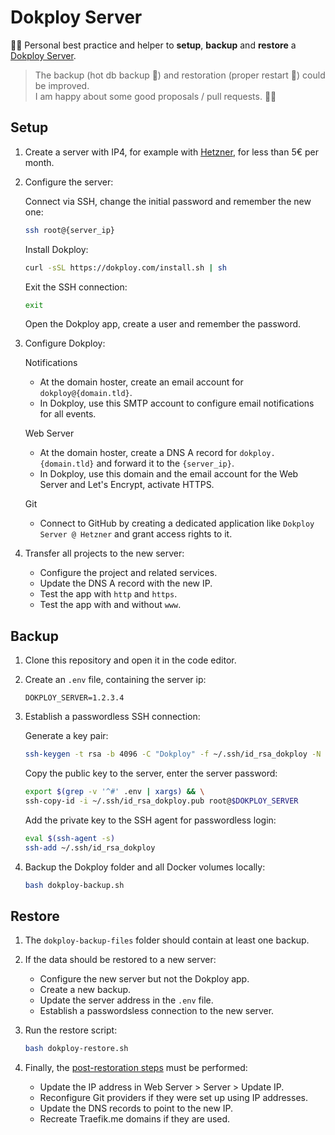 # Dokploy Server

👨‍💻 Personal best practice and helper to **setup**, **backup** and **restore** a [Dokploy Server](https://dokploy.com/).

> The backup (hot db backup 🫢) and restoration (proper restart 🤔) could be improved.<br />
> I am happy about some good proposals / pull requests. 🧑‍💻

## Setup

1. Create a server with IP4, for example with [Hetzner](https://console.hetzner.cloud/), for less than 5€ per month.

2. Configure the server:

    Connect via SSH, change the initial password and remember the new one:

    ```bash
    ssh root@{server_ip}
    ```

    Install Dokploy:

    ```bash
    curl -sSL https://dokploy.com/install.sh | sh
    ```

    Exit the SSH connection:

    ```bash
    exit
    ```

    Open the Dokploy app, create a user and remember the password.

3. Configure Dokploy:

   Notifications

   - At the domain hoster, create an email account for `dokploy@{domain.tld}`.
   - In Dokploy, use this SMTP account to configure email notifications for all events.

   Web Server

   - At the domain hoster, create a DNS A record for `dokploy.{domain.tld}` and forward it to the `{server_ip}`.
   - In Dokploy, use this domain and the  email account for the Web Server and Let's Encrypt, activate HTTPS.

   Git

   - Connect to GitHub by creating a dedicated application like `Dokploy Server @ Hetzner` and grant access rights to it.

4. Transfer all projects to the new server:

   - Configure the project and related services.
   - Update the DNS A record with the new IP.
   - Test the app with `http` and `https`.
   - Test the app with and without `www`.

## Backup

1. Clone this repository and open it in the code editor.

2. Create an `.env` file, containing the server ip:

    ```env
    DOKPLOY_SERVER=1.2.3.4
    ````

3. Establish a passwordless SSH connection:

    Generate a key pair:

    ```bash
    ssh-keygen -t rsa -b 4096 -C "Dokploy" -f ~/.ssh/id_rsa_dokploy -N ""
    ```

    Copy the public key to the server, enter the server password:

    ```bash
    export $(grep -v '^#' .env | xargs) && \
    ssh-copy-id -i ~/.ssh/id_rsa_dokploy.pub root@$DOKPLOY_SERVER
    ```

    Add the private key to the SSH agent for passwordless login:
    ```bash
    eval $(ssh-agent -s)
    ssh-add ~/.ssh/id_rsa_dokploy
    ```

4. Backup the Dokploy folder and all Docker volumes locally:

   ```bash
   bash dokploy-backup.sh
   ```

## Restore

1. The `dokploy-backup-files` folder should contain at least one backup.

2. If the data should be restored to a new server:

    - Configure the new server but not the Dokploy app.
    - Create a new backup.
    - Update the server address in the `.env` file.
    - Establish a passwordsless connection to the new server.

3. Run the restore script:

    ```bash
    bash dokploy-restore.sh
    ```

4. Finally, the [post-restoration steps](https://docs.dokploy.com/docs/core/backups#post-restoration-steps) must be performed:

    - Update the IP address in Web Server > Server > Update IP.
    - Reconfigure Git providers if they were set up using IP addresses.
    - Update the DNS records to point to the new IP.
    - Recreate Traefik.me domains if they are used.
